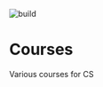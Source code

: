 ![build](https://github.com/saurabhpro/Courses/actions/workflows/maven.yml/badge.svg)


# Courses
Various courses for CS
